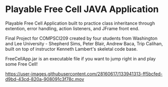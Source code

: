 # Playable Free Cell JAVA Application

Playable Free Cell Application built to practice class inheritance through extention, error handling, action listeners, and JFrame front end.  

Final Project for COMPSCI209 created by four students from Washington and Lee University - Shepherd Sims, Peter Blair, Andrew Baca, Trip Calihan, built on top of instructor Kenneth Lambert's skeletal code base. 

FreeCellApp.jar is an executable file if you want to jump right in and play some Free Cell!



https://user-images.githubusercontent.com/28160617/133941313-ff5bcfed-d9bd-43cd-820a-908091c3f78c.mov

